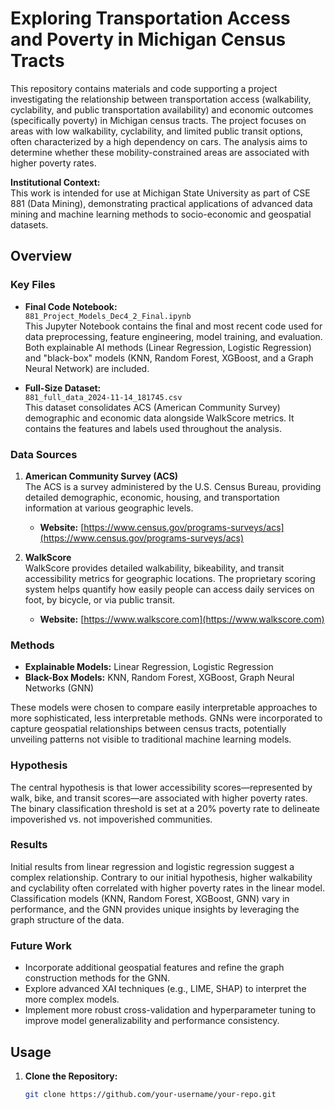 # Exploring Transportation Access and Poverty in Michigan Census Tracts

This repository contains materials and code supporting a project investigating the relationship between transportation access (walkability, cyclability, and public transportation availability) and economic outcomes (specifically poverty) in Michigan census tracts. The project focuses on areas with low walkability, cyclability, and limited public transit options, often characterized by a high dependency on cars. The analysis aims to determine whether these mobility-constrained areas are associated with higher poverty rates.

**Institutional Context:**  
This work is intended for use at Michigan State University as part of CSE 881 (Data Mining), demonstrating practical applications of advanced data mining and machine learning methods to socio-economic and geospatial datasets.

## Overview

### Key Files
- **Final Code Notebook:**  
  `881_Project_Models_Dec4_2_Final.ipynb`  
  This Jupyter Notebook contains the final and most recent code used for data preprocessing, feature engineering, model training, and evaluation. Both explainable AI methods (Linear Regression, Logistic Regression) and "black-box" models (KNN, Random Forest, XGBoost, and a Graph Neural Network) are included.

- **Full-Size Dataset:**  
  `881_full_data_2024-11-14_181745.csv`  
  This dataset consolidates ACS (American Community Survey) demographic and economic data alongside WalkScore metrics. It contains the features and labels used throughout the analysis.

### Data Sources
1. **American Community Survey (ACS)**  
   The ACS is a survey administered by the U.S. Census Bureau, providing detailed demographic, economic, housing, and transportation information at various geographic levels.  
   - **Website:** [https://www.census.gov/programs-surveys/acs](https://www.census.gov/programs-surveys/acs)

2. **WalkScore**  
   WalkScore provides detailed walkability, bikeability, and transit accessibility metrics for geographic locations. The proprietary scoring system helps quantify how easily people can access daily services on foot, by bicycle, or via public transit.  
   - **Website:** [https://www.walkscore.com](https://www.walkscore.com)

### Methods
- **Explainable Models:** Linear Regression, Logistic Regression  
- **Black-Box Models:** KNN, Random Forest, XGBoost, Graph Neural Networks (GNN)

These models were chosen to compare easily interpretable approaches to more sophisticated, less interpretable methods. GNNs were incorporated to capture geospatial relationships between census tracts, potentially unveiling patterns not visible to traditional machine learning models.

### Hypothesis
The central hypothesis is that lower accessibility scores—represented by walk, bike, and transit scores—are associated with higher poverty rates. The binary classification threshold is set at a 20% poverty rate to delineate impoverished vs. not impoverished communities.

### Results
Initial results from linear regression and logistic regression suggest a complex relationship. Contrary to our initial hypothesis, higher walkability and cyclability often correlated with higher poverty rates in the linear model. Classification models (KNN, Random Forest, XGBoost, GNN) vary in performance, and the GNN provides unique insights by leveraging the graph structure of the data.

### Future Work
- Incorporate additional geospatial features and refine the graph construction methods for the GNN.  
- Explore advanced XAI techniques (e.g., LIME, SHAP) to interpret the more complex models.  
- Implement more robust cross-validation and hyperparameter tuning to improve model generalizability and performance consistency.

## Usage
1. **Clone the Repository:**
   ```bash
   git clone https://github.com/your-username/your-repo.git
